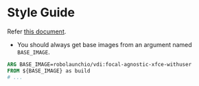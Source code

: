 # Style Guide

Refer [this document](https://github.com/Haufe-Lexware/docker-style-guide/blob/master/Dockerfile.md).

- You should always get base images from an argument named `BASE_IMAGE`.

```dockerfile
ARG BASE_IMAGE=robolaunchio/vdi:focal-agnostic-xfce-withuser
FROM ${BASE_IMAGE} as build
# ...
```